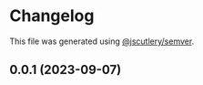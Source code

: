 # Changelog

This file was generated using [@jscutlery/semver](https://github.com/jscutlery/semver).

## 0.0.1 (2023-09-07)
